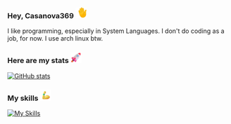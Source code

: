 <!--
**Casanova369/Casanova369** is a ✨ _special_ ✨ repository because its `README.md` (this file) appears on your GitHub profile.

Here are some ideas to get you started:

- 🔭 I’m currently working on ...
- 🌱 I’m currently learning ...
- 👯 I’m looking to collaborate on ...
- 🤔 I’m looking for help with ...
- 💬 Ask me about ...
- 📫 How to reach me: ...
- 😄 Pronouns: ...
- ⚡ Fun fact: ...
-->

### Hey, Casanova369 <img src="hand.webp" alt="Waving Hand" width="25" height="25">
I like programming, especially in System 
Languages. I don't do coding as a job, for now.
I use arch linux btw. 

### Here are my stats <img src="rocket.webp" alt="Rocket" width="25" height="25">
[![GitHub stats](https://github-readme-stats.vercel.app/api?username=casanova369)](https://github.com/anuraghazra/github-readme-stats)

### My skills <img src="muscle.webp" alt="Muscle" width="25" height="25">
[![My Skills](https://skillicons.dev/icons?i=c,cpp,rust,java,python)](https://skillicons.dev)
